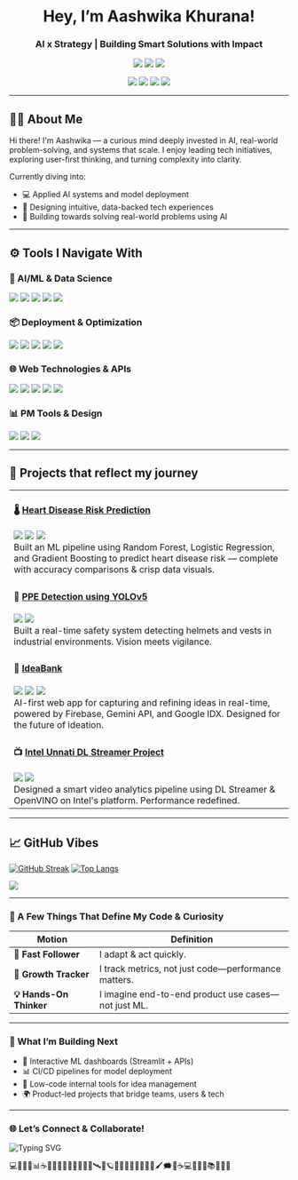 <h1 align="center">Hey, I’m Aashwika Khurana!</h1>

<h3 align="center">AI x Strategy | Building Smart Solutions with Impact</h3>

<!--
<p align="center">
  <img src="https://readme-typing-svg.herokuapp.com/?lines=AI+%E2%9C%94️+Strategy+%E2%9C%94️+Impact+✨;Building+Smart+Solutions+that+Scale&font=Fira+Code&center=true&width=450&height=50&color=8E7AB5&vCenter=true&size=20">
</p> 
-->

<p align="center">
  <img src="https://img.shields.io/badge/BTech%20CSE%20(AIML)-%20-8B0000?style=for-the-badge" />
  <img src="https://img.shields.io/badge/AI%20Enthusiast-%20Applied%20ML%20&%20Systems-000000?style=for-the-badge" />
  <img src="https://img.shields.io/badge/Leadership-%20Hackathons%20%7C%20Team%20Building-004080?style=for-the-badge" />
</p>

<p align="center">
  <img src="https://img.shields.io/badge/AI/ML-💡-FFC8DD?style=for-the-badge&logo=openai&logoColor=black" />
  <img src="https://img.shields.io/badge/Tech%20with%20Impact-🌱-B5EAD7?style=for-the-badge" />
  <img src="https://img.shields.io/badge/Impact--Driven%20Tech-🚀-FFDAC1?style=for-the-badge" />
  <img src="https://img.shields.io/badge/Strategy%20%26%20Thinking-🎯-C7CEEA?style=for-the-badge" />
</p>

---

## 👩‍💻 About Me

Hi there! I'm Aashwika — a curious mind deeply invested in AI, real-world problem-solving, and systems that scale. I enjoy leading tech initiatives, exploring user-first thinking, and turning complexity into clarity.

Currently diving into:
- 💻 Applied AI systems and model deployment  
- 🧠 Designing intuitive, data-backed tech experiences  
- 🎯 Building towards solving real-world problems using AI 

---
## ⚙️ Tools I Navigate With

### 🧠 AI/ML & Data Science
<p>
  <img src="https://img.shields.io/badge/Python-3776AB?style=flat-square&logo=python&logoColor=white" />
  <img src="https://img.shields.io/badge/scikit--learn-F7931E?style=flat-square&logo=scikit-learn&logoColor=white" />
  <img src="https://img.shields.io/badge/Matplotlib-11557C?style=flat-square&logo=matplotlib&logoColor=white" />
  <img src="https://img.shields.io/badge/TensorFlow_Lite-FF6F00?style=flat-square&logo=tensorflow&logoColor=white" />
  <img src="https://img.shields.io/badge/YOLOv5-black?style=flat-square&logo=darkreader&logoColor=white" />
</p>

### 📦 Deployment & Optimization
<p>
  <img src="https://img.shields.io/badge/OpenVINO-1B365D?style=flat-square&logo=intel&logoColor=white" />
  <img src="https://img.shields.io/badge/DLStreamer-121212?style=flat-square&logo=deepin&logoColor=white" />
  <img src="https://img.shields.io/badge/Streamlit-FF4B4B?style=flat-square&logo=streamlit&logoColor=white" />
  <img src="https://img.shields.io/badge/Firebase-FFCA28?style=flat-square&logo=firebase&logoColor=black" />
  <img src="https://img.shields.io/badge/MySQL-4479A1?style=flat-square&logo=mysql&logoColor=white" />
</p>

### 🌐 Web Technologies & APIs
<p>
  <img src="https://img.shields.io/badge/JavaScript-F7DF1E?style=flat-square&logo=javascript&logoColor=black" />
  <img src="https://img.shields.io/badge/Node.js-339933?style=flat-square&logo=nodedotjs&logoColor=white" />
  <img src="https://img.shields.io/badge/HTML5-E34F26?style=flat-square&logo=html5&logoColor=white" />
  <img src="https://img.shields.io/badge/CSS3-1572B6?style=flat-square&logo=css3&logoColor=white" />
  <img src="https://img.shields.io/badge/Google%20IDX-grey?style=flat-square" />
</p>

### 📊 PM Tools & Design
<p>
  <img src="https://img.shields.io/badge/Notion-000000?style=flat-square&logo=notion&logoColor=white" />
  <img src="https://img.shields.io/badge/Figma-F24E1E?style=flat-square&logo=figma&logoColor=white" />
  <img src="https://img.shields.io/badge/Google%20Analytics-FF6F00?style=flat-square&logo=googleanalytics&logoColor=white" />
</p>


---

## 🚀 Projects that reflect my journey

<table>
  <tr>
    <td width="50%">
      <h4>🌡️ <a href="https://github.com/aashwika25/Risk-Of-Heart-Disease-Prediction-Models">Heart Disease Risk Prediction</a></h4>
      <img src="https://img.shields.io/badge/-Python-3776AB?style=flat-square&logo=python&logoColor=white" />
      <img src="https://img.shields.io/badge/-scikit--learn-F7931E?style=flat-square&logo=scikit-learn&logoColor=white" />
      <img src="https://img.shields.io/badge/-Pandas-150458?style=flat-square&logo=pandas&logoColor=white" />
      <br/>
      Built an ML pipeline using Random Forest, Logistic Regression, and Gradient Boosting to predict heart disease risk — complete with accuracy comparisons & crisp data visuals.
    </td>
  </tr>
  <tr>
    <td width="50%">
      <h4>🦺 <a href="https://github.com/aashwika25/PPE_Detection_YOLO">PPE Detection using YOLOv5</a></h4>
      <img src="https://img.shields.io/badge/-YOLOv5-black?style=flat-square&logo=darkreader&logoColor=white" />
      <img src="https://img.shields.io/badge/-ComputerVision-0C7DBF?style=flat-square&logo=opencv&logoColor=white" />
      <br/>
      Built a real-time safety system detecting helmets and vests in industrial environments. Vision meets vigilance.
    </td>
  </tr>
    <tr>
    <td width="50%">
      <h4>🧠 <a href="https://github.com/aashwika25/IdeaBank-GDGC2025">IdeaBank</a></h4>
      <img src="https://img.shields.io/badge/-Firebase-FFCA28?style=flat-square&logo=firebase&logoColor=black" />
      <img src="https://img.shields.io/badge/-Gemini%20API-4285F4?style=flat-square&logo=google&logoColor=white" />
      <img src="https://img.shields.io/badge/-IDX-grey?style=flat-square" />
      <br/>
      AI-first web app for capturing and refining ideas in real-time, powered by Firebase, Gemini API, and Google IDX. Designed for the future of ideation.
    </td>
  </tr>
  <tr>
    <td width="50%">
      <h4>📺 <a href="https://github.com/aashwika25/intel-unnati-dlstreamer-project">Intel Unnati DL Streamer Project</a></h4>
      <img src="https://img.shields.io/badge/-OpenVINO-1B365D?style=flat-square&logo=intel&logoColor=white" />
      <img src="https://img.shields.io/badge/-DLStreamer-black?style=flat-square&logo=deepin&logoColor=white" />
      <br/>
      Designed a smart video analytics pipeline using DL Streamer & OpenVINO on Intel's platform. Performance redefined.
    </td>
  </tr>
</table>

---

## 📈 GitHub Vibes

[![GitHub Streak](https://github-readme-streak-stats.herokuapp.com?user=aashwika25&theme=default)](https://git.io/streak-stats)  [![Top Langs](https://github-readme-stats.vercel.app/api/top-langs/?username=aashwika25&layout=compact)](https://github.com/aashwika25)

 <img src="https://github-profile-summary-cards.vercel.app/api/cards/profile-details?username=aashwika25&theme=default" /> </p>

---

### 🧭 A Few Things That Define My Code & Curiosity

| Motion        | Definition                                     |
|---------------|-------------------------------------------------|
| **🤔 Fast Follower** | I adapt & act quickly. |
| **🌱 Growth Tracker** | I track metrics, not just code—performance matters. |
| **💡 Hands-On Thinker** | I imagine end-to-end product use cases—not just ML. |

---

### 🔧 What I’m Building Next

- 🧠 Interactive ML dashboards (Streamlit + APIs)  
- 📊 CI/CD pipelines for model deployment  
- 🤝 Low-code internal tools for idea management  
- 🌍 Product-led projects that bridge teams, users & tech

---

### 🌐 Let’s Connect & Collaborate!
<!--
  <a href="mailto:khuranaashwika@gmail.com"><img src="https://img.shields.io/badge/Email-D14836?style=for-the-badge&logo=gmail&logoColor=white" /></a>
  <a href="www.linkedin.com/in/aashwika-khurana-385258261"><img src="https://img.shields.io/badge/LinkedIn-0A66C2?style=for-the-badge&logo=linkedin&logoColor=white" /></a>
  <a href="https://github.com/aashwika25"><img src="https://img.shields.io/badge/GitHub-171515?style=for-the-badge&logo=github&logoColor=white" /></a>
-->

<img src="https://readme-typing-svg.demolab.com?font=Fira+Code&weight=500&size=24&pause=1000&width=800&lines=Progress+%3E+Perfection+-+Building%2C+breaking%2C+iterating." alt="Typing SVG" />


💻🎯✨🚀📊☕💡🐛🌠🌌✨🌙🌟🚀💫🛰️🔭🪐🎨🧵📸🧠💭✨🧩💡🖌️🗯️🐾☕💻🧣🧠✨📚🧁🌟🔭








